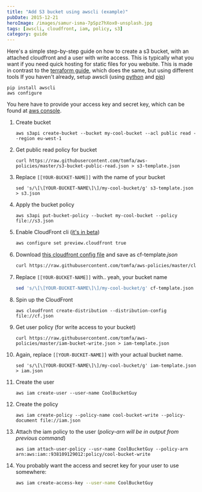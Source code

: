 ```yaml
---
title: "Add S3 bucket using awscli (example)"
pubDate: 2015-12-21
heroImage: /images/samur-isma-7pSpz7hXox0-unsplash.jpg
tags: [awscli, cloudfront, iam, policy, s3]
category: guide
---
```


Here's a simple step-by-step guide on how to create a s3 bucket, with an attached cloudfront and a user with write access. This is typically what you want if you need quick hosting for static files for you website. This is made in contrast to the [terraform guide](http://notes.webutvikling.org/add-s3-bucket-using-terraform/), which does the same, but using different tools If you haven't already, setup awscli (using [python](https://www.python.org/downloads/) and [pip](https://pip.pypa.io/en/stable/installing/))

```
pip install awscli
aws configure
```

You here have to provide your access key and secret key, which can be found at [aws console](https://console.aws.amazon.com/iam/home?region=us-west-2#security_credential).

1.  Create bucket
    ```
    aws s3api create-bucket --bucket my-cool-bucket --acl public read --region eu-west-1
    ```
2.  Get public read policy for bucket
    ```
    curl https://raw.githubusercontent.com/tomfa/aws-policies/master/s3-bucket-public-read.json > s3-template.json
    ```
3.  Replace `[[YOUR-BUCKET-NAME]]` with the name of your bucket
    ```
    sed 's/\[\[YOUR-BUCKET-NAME\]\]/my-cool-bucket/g' s3-template.json > s3.json
    ```
4.  Apply the bucket policy
    ```
    aws s3api put-bucket-policy --bucket my-cool-bucket --policy file://s3.json
    ```
5.  Enable CloudFront cli ([it's in beta](http://docs.aws.amazon.com/cli/latest/reference/cloudfront/create-distribution.html))
    ```bash
    aws configure set preview.cloudfront true
    ```
6.  Download [this cloudfront config file](https://gist.githubusercontent.com/tomfa/889a0bca08e59f6bbfa9/raw/7afcac61b7da03496590384531711a722f59a51e/website-static.json) and save as cf-template._json_
    ```bash
    curl https://raw.githubusercontent.com/tomfa/aws-policies/master/cloudfront-static-webfiles.json > cf-template.json
    ```
7.  Replace `[[YOUR-BUCKET-NAME]]` with.. yeah, your bucket name
    ```bash
    sed 's/\[\[YOUR-BUCKET-NAME\]\]/my-cool-bucket/g' cf-template.json > cf.json
    ```
8.  Spin up the CloudFront
    ```
    aws cloudfront create-distribution --distribution-config file://cf.json
    ```
9.  Get user policy (for write access to your bucket)
    ```
    curl https://raw.githubusercontent.com/tomfa/aws-policies/master/iam-bucket-write.json > iam-template.json
    ```
10. Again, replace `[[YOUR-BUCKET-NAME]]` with your actual bucket name.

    ```
    sed 's/\[\[YOUR-BUCKET-NAME\]\]/my-cool-bucket/g' iam-template.json > iam.json
    ```

11. Create the user
    ```
    aws iam create-user --user-name CoolBucketGuy
    ```
12. Create the policy
    ```
    aws iam create-policy --policy-name cool-bucket-write --policy-document file://iam.json
    ```
13. Attach the iam policy to the user (_policy-arn will be in output from previous command_)

    ```
    aws iam attach-user-policy --usr-name CoolBucketGuy --policy-arn arn:aws:iam::938109129012:policy/cool-bucket-write
    ```

14. You probably want the access and secret key for your user to use somewhere:
    ```bash
    aws iam create-access-key --user-name CoolBucketGuy
    ```

